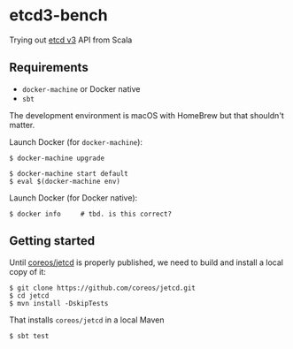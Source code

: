 # etcd3-bench

Trying out [etcd v3](https://coreos.com/etcd/docs/latest/) API from Scala

## Requirements

- `docker-machine` or Docker native
- `sbt`

The development environment is macOS with HomeBrew but that shouldn't matter.

Launch Docker (for `docker-machine`):

```
$ docker-machine upgrade
```

```
$ docker-machine start default
$ eval $(docker-machine env)
```

Launch Docker (for Docker native):

```
$ docker info     # tbd. is this correct?
```

## Getting started

<!-- tbd. Remove this once `coreos/jetcd` is properly published.

Follow this [issue](https://github.com/coreos/jetcd/issues/66) to see the publishing situation.
-->

Until [coreos/jetcd](https://github.com/coreos/jetcd) is properly published, we need to build and install a local copy of it:

```
$ git clone https://github.com/coreos/jetcd.git
$ cd jetcd
$ mvn install -DskipTests
```

That installs `coreos/jetcd` in a local Maven 

```
$ sbt test
```

